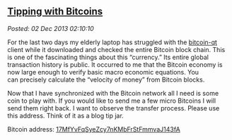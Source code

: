  
[Tipping with Bitcoins](https://bakerjd99.wordpress.com/2013/12/01/tipping-with-bitcoins/)
-----------------------------------------------------------------------------------------

*Posted: 02 Dec 2013 02:10:10*

For the last two days my elderly laptop has struggled with the
[bitcoin-qt](https://bitcoin.org/en/download) client while it downloaded
and checked the entire Bitcoin block chain. This is one of the
fascinating things about this “currency.” Its entire global transaction
history is public. It occurred to me that the Bitcoin economy is now
large enough to verify basic macro economic equations. You can precisely
calculate the “velocity of money” from Bitcoin blocks.

Now that I have synchronized with the Bitcoin network all I need is some
coin to play with. If you would like to send me a few micro Bitcoins I
will send them right back. I want to observe the transfer process.
Please use this address. Think of it as a blog tip jar.

Bitcoin address: [17MfYvFqSyeZcy7nKMbFrStFmmvaJ143fA](https://blockchain.info/address/17MfYvFqSyeZcy7nKMbFrStFmmvaJ143fA)
